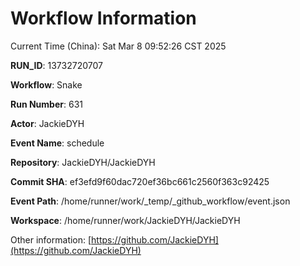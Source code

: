 # Workflow Information

Current Time (China): Sat Mar  8 09:52:26 CST 2025  

**RUN_ID**: 13732720707  

**Workflow**: Snake  

**Run Number**: 631  

**Actor**: JackieDYH  

**Event Name**: schedule  

**Repository**: JackieDYH/JackieDYH  

**Commit SHA**: ef3efd9f60dac720ef36bc661c2560f363c92425  

**Event Path**: /home/runner/work/_temp/_github_workflow/event.json  

**Workspace**: /home/runner/work/JackieDYH/JackieDYH  

Other information: [https://github.com/JackieDYH](https://github.com/JackieDYH)
